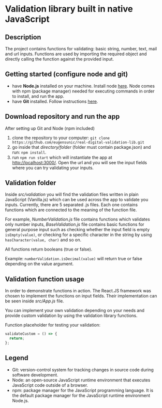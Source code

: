 # Validation library built in native JavaScript

## Description

The project contains functions for validating: basic string, number, text, mail and url inputs.
Functions are used by importing the required object and directly calling the function against
the provided input.

## Getting started (configure node and git)

- have **Node.js** installed on your machine. Install node [here](https://nodejs.org/en/download/). Node comes with
  npm (package manager) needed for executing commands in order to install, and run the app.
- have **Git** installed. Follow instructions [here](https://git-scm.com/book/en/v2/Getting-Started-Installing-Git).

## Download repository and run the app

After setting up Git and Node (npm included)

1.  clone the repository to your computer: `git clone https://github.com/eugensunic/real-digital-validation-lib.git`
2.  go inside that _directory/folder_ (folder must contain package.json) and run: `npm install`.
3.  run `npm run start` which will instantiate the app at [http://localhost:3000/](http://localhost:3000/). Open
    the url and you will see the input fields where you can try validating your inputs.

## Validation folder

Inside _src/validation_ you will find the validation files written in plain JavaScript (Vanilla.js) which can be used
across the app to validate you inputs. Currently, there are 5 separated .js files. Each one contains functions which are connected
to the meaning of the function file.

For example, _NumberValidation.js_ file contains functions which validates only number inputs, _BaseValidation.js_ file contains basic
functions for general purpose input such as checking whether the input field is empty `isEmpty(value)`, or checking for a specific character
in the string by using `hasCharacter(value, char)` and so on.

All functions return booleans (true or false).

Example: `numberValidation.isDecimal(value)` will return true or false depending on the value argument.

## Validation function usage

In order to demonstrate functions in action. The React.JS framework was chosen to implement the functions on input fields.
Their implementation can be seen inside _src/App.js_ file.

You can implement your own validation depending on your needs and provide custom validation by using the validation library functions.

Function placeholder for testing your validation:

```javascript
validateCustom = () => {
  return;
};
```

## Legend

- Git: version-control system for tracking changes in source code during software development.
- Node: an open-source JavaScript runtime environment that executes JavaScript code outside of a browser.
- npm: package manager for the JavaScript programming language. It is the default package manager for the JavaScript runtime environment Node.js.
